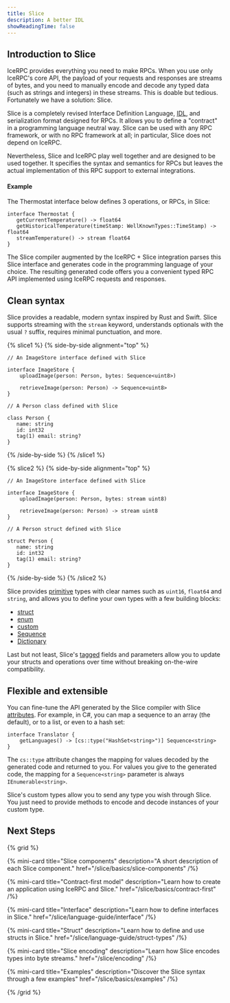 ```yaml
---
title: Slice
description: A better IDL
showReadingTime: false
---
```


## Introduction to Slice

IceRPC provides everything you need to make RPCs. When you use only IceRPC's
core API, the payload of your requests and responses are streams of bytes, and
you need to manually encode and decode any typed data (such as strings and
integers) in these streams. This is doable but tedious. Fortunately we have a
solution: Slice.

Slice is a completely revised Interface Definition Language, [IDL], and
serialization format designed for RPCs. It allows you to define a "contract" in
a programming language neutral way. Slice can be used with any RPC framework, or
with no RPC framework at all; in particular, Slice does not depend on IceRPC.

Nevertheless, Slice and IceRPC play well together and are designed to be used
together. It specifies the syntax and semantics for RPCs but leaves the actual
implementation of this RPC support to external integrations.

<!-- markdownlint-disable MD001 -->
#### Example

The Thermostat interface below defines 3 operations, or RPCs, in Slice:

```slice
interface Thermostat {
   getCurrentTemperature() -> float64
   getHistoricalTemperature(timeStamp: WellKnownTypes::TimeStamp) -> float64
   streamTemperature() -> stream float64
}
```

The Slice compiler augmented by the IceRPC + Slice integration parses this Slice
interface and generates code in the programming language of your choice. The
resulting generated code offers you a convenient typed RPC API implemented
using IceRPC requests and responses.

## Clean syntax

Slice provides a readable, modern syntax inspired by Rust and Swift. Slice
supports streaming with the `stream` keyword, understands optionals with the
usual `?` suffix, requires minimal punctuation, and more.

{% slice1 %}
{% side-by-side alignment="top" %}

```slice
// An ImageStore interface defined with Slice

interface ImageStore {
    uploadImage(person: Person, bytes: Sequence<uint8>)

    retrieveImage(person: Person) -> Sequence<uint8>
}
```

```slice
// A Person class defined with Slice

class Person {
   name: string
   id: int32
   tag(1) email: string?
}
```

{% /side-by-side %}
{% /slice1 %}

{% slice2 %}
{% side-by-side alignment="top" %}

```slice
// An ImageStore interface defined with Slice

interface ImageStore {
    uploadImage(person: Person, bytes: stream uint8)

    retrieveImage(person: Person) -> stream uint8
}
```

```slice
// A Person struct defined with Slice

struct Person {
   name: string
   id: int32
   tag(1) email: string?
}
```

{% /side-by-side %}
{% /slice2 %}

Slice provides [primitive] types with clear names such as `uint16`, `float64`
and `string`, and allows you to define your own types with a few building
blocks:

- [struct]
- [enum]
- [custom]
- [Sequence]
- [Dictionary]

Last but not least, Slice's [tagged] fields and parameters allow you to update
your structs and operations over time without breaking on-the-wire
compatibility.

## Flexible and extensible

You can fine-tune the API generated by the Slice compiler with Slice [attributes]. For example, in C#, you
can map a sequence to an array (the default), or to a list, or even to a hash set:

```slice
interface Translator {
    getLanguages() -> [cs::type("HashSet<string>")] Sequence<string>
}
```

The `cs::type` attribute changes the mapping for values decoded by the generated code and returned to you. For values
you give to the generated code, the mapping for a `Sequence<string>` parameter is always `IEnumerable<string>`.

Slice's custom types allow you to send any type you wish through Slice. You just need to provide methods to encode and
decode instances of your custom type.

## Next Steps

{% grid %}

{% mini-card
   title="Slice components"
   description="A short description of each Slice component."
   href="/slice/basics/slice-components" /%}

{% mini-card
   title="Contract-first model"
   description="Learn how to create an application using IceRPC and Slice."
   href="/slice/basics/contract-first" /%}

{% mini-card
   title="Interface"
   description="Learn how to define interfaces in Slice."
   href="/slice/language-guide/interface" /%}

{% mini-card
   title="Struct"
   description="Learn how to define and use structs in Slice."
   href="/slice/language-guide/struct-types" /%}

{% mini-card
   title="Slice encoding"
   description="Learn how Slice encodes types into byte streams."
   href="/slice/encoding" /%}

{% mini-card
   title="Examples"
   description="Discover the Slice syntax through a few examples"
   href="/slice/basics/examples" /%}

{% /grid %}

[attributes]: /slice2/language-guide/attributes
[custom]: /slice2/language-guide/custom-types
[Dictionary]: /slice2/language-guide/dictionary-types
[enum]: /slice2/language-guide/enum-types
[IDL]: https://en.wikipedia.org/wiki/Interface_description_language
[primitive]: /slice2/language-guide/primitive-types
[Sequence]: /slice2/language-guide/sequence-types
[struct]: /slice2/language-guide/struct-types
[tagged]: /slice2/language-guide/fields#tagged-fields
